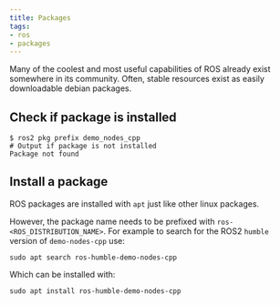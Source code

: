 ```yaml
---
title: Packages
tags:
- ros
- packages
---
```


Many of the coolest and most useful capabilities of ROS already exist somewhere in its community. Often, stable resources exist as easily downloadable debian packages.
<!--more-->

## Check if package is installed

```shell
$ ros2 pkg prefix demo_nodes_cpp
# Output if package is not installed
Package not found
```

## Install a package

ROS packages are installed with `apt` just like other linux packages.

However, the package name needs to be prefixed with `ros-<ROS_DISTRIBUTION_NAME>`. 
For example to search for the ROS2 `humble` version of `demo-nodes-cpp` use:

```shell
sudo apt search ros-humble-demo-nodes-cpp
```

Which can be installed with:

```shell
sudo apt install ros-humble-demo-nodes-cpp
```